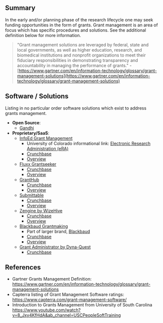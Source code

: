 
## Summary

In the early and/or planning phase of the research lifecycle one may seek funding opportunities in the form of grants. Grant management is an area of focus which has specific procedures and solutions. See the additional definition below for more information.

> "Grant management solutions are leveraged by federal, state and local governments, as well as higher education, research, and biomedical institutions and nonprofit organizations to meet their fiduciary responsibilities in demonstrating transparency and accountability in managing the performance of grants." - [https://www.gartner.com/en/information-technology/glossary/grant-management-solutions](https://www.gartner.com/en/information-technology/glossary/grant-management-solutions)

## Software / Solutions

Listing in no particular order software solutions which exist to address grants management.

- __Open Source__:
  - [Gandhi](https://github.com/mike-marcacci/gandhi)
- __Proprietary/SaaS__:
  - [InfoEd Grant Management](https://www.infoedglobal.com/products/grants-and-contracts/)
    - University of Colorado informational link: [Electronic Research Administration (eRA)](https://www.cu.edu/uis/electronic-research-and-administration-era)
    - [Crunchbase](https://www.crunchbase.com/organization/infoed-global)
    - [Overview](https://www.youtube.com/watch?v=F5vGjnn69_8&ab_channel=InfoEdGlobal)
  - [Fluxx Grantseeker](https://grantseeker.fluxx.io/)
    - [Crunchbase](https://www.crunchbase.com/organization/fluxx)
    - [Overview](https://www.youtube.com/watch?v=qwUFiHmfQsA&ab_channel=Fluxx)
  - [GrantHub](https://grantseekers.foundant.com/product/)
    - [Crunchbase](https://www.crunchbase.com/organization/granthub)
    - [Overview](https://www.youtube.com/watch?v=41deec_hANg&ab_channel=MontanaNonprofitAssociation)
  - [Submittable](https://www.submittable.com/grants-management)
    - [Crunchbase](https://www.crunchbase.com/organization/submishmash)
    - [Overview](https://www.youtube.com/watch?v=YzCCpl1FTyQ&ab_channel=Submittable)
  - [Zengine by WizeHive](https://www.wizehive.com/)
    - [Crunchbase](https://www.crunchbase.com/organization/wizehive)
    - [Overview](https://www.youtube.com/watch?v=eO5g66-24JM&ab_channel=wizehive)
  - [Blackbaud Grantmaking](https://www.blackbaud.com/solutions/grant-and-award-management/grantmaking)
    - Part of larger brand, [Blackbaud](https://en.wikipedia.org/wiki/Blackbaud)
    - [Crunchbase](https://www.crunchbase.com/organization/blackbaud)
    - [Overview](https://www.youtube.com/watch?v=PH2dD0TWkY4&ab_channel=Blackbaud)
  - [Grant Administrator by Dyna-Quest](http://www.dyna-quest.com/GA/gadescription.htm)
    - [Crunchbase](https://www.crunchbase.com/organization/dyna-quest-technologies)

## References

- Gartner Grants Management Definition: <https://www.gartner.com/en/information-technology/glossary/grant-management-solutions>
- Capterra listing of Grant Management Software ratings: <https://www.capterra.com/grant-management-software/>
- Introduction to Grants Management from University of South Carolina <https://www.youtube.com/watch?v=8_Jxy4KfHdA&ab_channel=USCPeopleSoftTraining>
